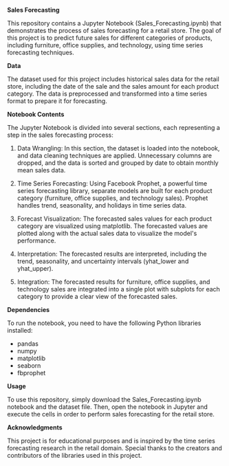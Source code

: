 **Sales Forecasting**

This repository contains a Jupyter Notebook (Sales_Forecasting.ipynb) that demonstrates the process of sales forecasting for a retail store. The goal of this project is to predict future sales for different categories of products, including furniture, office supplies, and technology, using time series forecasting techniques.

**Data**

The dataset used for this project includes historical sales data for the retail store, including the date of the sale and the sales amount for each product category. The data is preprocessed and transformed into a time series format to prepare it for forecasting.

**Notebook Contents**

The Jupyter Notebook is divided into several sections, each representing a step in the sales forecasting process:

1. Data Wrangling: In this section, the dataset is loaded into the notebook, and data cleaning techniques are applied. Unnecessary columns are dropped, and the data is sorted and grouped by date to obtain monthly mean sales data.

2. Time Series Forecasting: Using Facebook Prophet, a powerful time series forecasting library, separate models are built for each product category (furniture, office supplies, and technology sales). Prophet handles trend, seasonality, and holidays in time series data.

3. Forecast Visualization: The forecasted sales values for each product category are visualized using matplotlib. The forecasted values are plotted along with the actual sales data to visualize the model's performance.

4. Interpretation: The forecasted results are interpreted, including the trend, seasonality, and uncertainty intervals (yhat_lower and yhat_upper).

5. Integration: The forecasted results for furniture, office supplies, and technology sales are integrated into a single plot with subplots for each category to provide a clear view of the forecasted sales.

**Dependencies**

To run the notebook, you need to have the following Python libraries installed:

- pandas
- numpy
- matplotlib
- seaborn
- fbprophet

**Usage**

To use this repository, simply download the Sales_Forecasting.ipynb notebook and the dataset file. Then, open the notebook in Jupyter and execute the cells in order to perform sales forecasting for the retail store.


**Acknowledgments**

This project is for educational purposes and is inspired by the time series forecasting research in the retail domain. Special thanks to the creators and contributors of the libraries used in this project.
